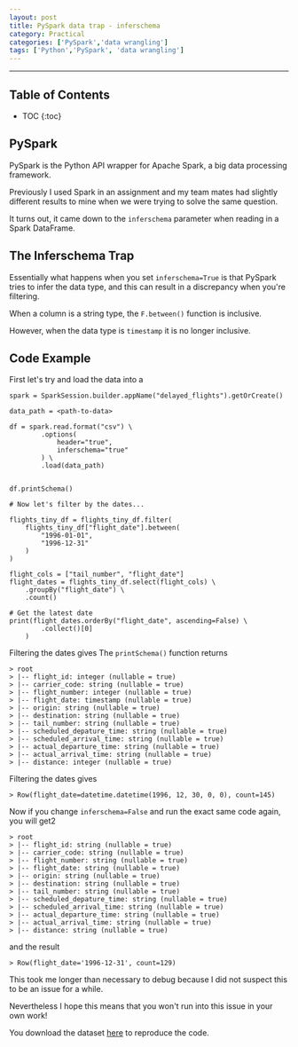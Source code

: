 ```yaml
---
layout: post
title: PySpark data trap - inferschema
category: Practical
categories: ['PySpark','data wrangling']
tags: ['Python','PySpark', 'data wrangling']
---
```


---
<h2 class="no_toc">Table of Contents</h2>

* TOC
{:toc}

## PySpark

PySpark is the Python API wrapper for Apache Spark, a big data processing framework.

Previously I used Spark in an assignment and my team mates had slightly different results to mine when we were trying to solve the same question.

It turns out, it came down to the `inferschema` parameter when reading in a  Spark DataFrame.

## The Inferschema Trap

Essentially what happens when you set `inferschema=True` is that PySpark tries to infer the data type, and this can result in a discrepancy when you're filtering.

When a column is a string type, the `F.between()` function is inclusive.

However, when the data type is `timestamp` it is no longer inclusive.

## Code Example

First let's try and load the data into a

```{Python}
spark = SparkSession.builder.appName("delayed_flights").getOrCreate()

data_path = <path-to-data>

df = spark.read.format("csv") \
        .options(
            header="true",
            inferschema="true"
        ) \
        .load(data_path)


df.printSchema()

# Now let's filter by the dates...

flights_tiny_df = flights_tiny_df.filter(
    flights_tiny_df["flight_date"].between(
        "1996-01-01",
        "1996-12-31"
    )
)

flight_cols = ["tail_number", "flight_date"]
flight_dates = flights_tiny_df.select(flight_cols) \
    .groupBy("flight_date") \
    .count()

# Get the latest date
print(flight_dates.orderBy("flight_date", ascending=False) \
        .collect()[0]
    )
```
Filtering the dates gives
The `printSchema()` function returns
```
> root
> |-- flight_id: integer (nullable = true)
> |-- carrier_code: string (nullable = true)
> |-- flight_number: integer (nullable = true)
> |-- flight_date: timestamp (nullable = true)
> |-- origin: string (nullable = true)
> |-- destination: string (nullable = true)
> |-- tail_number: string (nullable = true)
> |-- scheduled_depature_time: string (nullable = true)
> |-- scheduled_arrival_time: string (nullable = true)
> |-- actual_departure_time: string (nullable = true)
> |-- actual_arrival_time: string (nullable = true)
> |-- distance: integer (nullable = true)
```
Filtering the dates gives
```
> Row(flight_date=datetime.datetime(1996, 12, 30, 0, 0), count=145)
```

Now if you change `inferschema=False` and run the exact same code again, you will get2
```
> root
> |-- flight_id: string (nullable = true)
> |-- carrier_code: string (nullable = true)
> |-- flight_number: string (nullable = true)
> |-- flight_date: string (nullable = true)
> |-- origin: string (nullable = true)
> |-- destination: string (nullable = true)
> |-- tail_number: string (nullable = true)
> |-- scheduled_depature_time: string (nullable = true)
> |-- scheduled_arrival_time: string (nullable = true)
> |-- actual_departure_time: string (nullable = true)
> |-- actual_arrival_time: string (nullable = true)
> |-- distance: string (nullable = true)
```
and the result
```{bash}
> Row(flight_date='1996-12-31', count=129)
```

This took me longer than necessary to debug because I did not suspect this to be an issue for a while.

Nevertheless I hope this means that you won't run into this issue in your own work!

You download the dataset [here](https://www.dropbox.com/s/a41ov7uqwlnnon8/ontimeperformance_flights_tiny.csv?dl=0) to reproduce the code.
